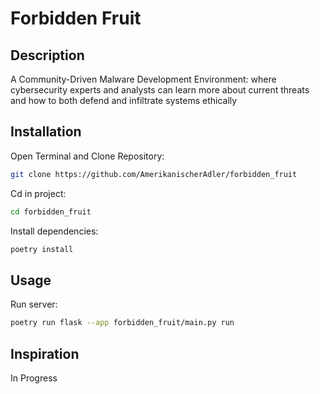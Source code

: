 # Forbidden Fruit
## Description
A Community-Driven Malware Development Environment: where cybersecurity experts and analysts can learn more about current threats and how to both defend and infiltrate systems ethically

## Installation

Open Terminal and Clone Repository:

```bash
git clone https://github.com/AmerikanischerAdler/forbidden_fruit
```

Cd in project:

```bash
cd forbidden_fruit
```

Install dependencies:

```bash
poetry install
```

## Usage

Run server:

```bash
poetry run flask --app forbidden_fruit/main.py run
```

## Inspiration
In Progress

